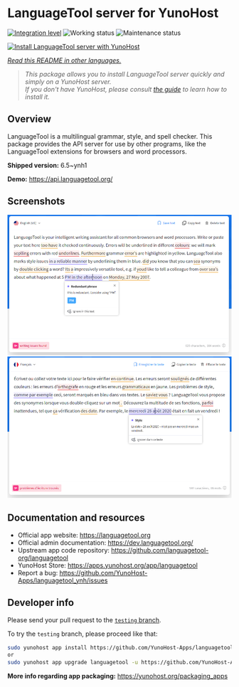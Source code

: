 <!--
N.B.: This README was automatically generated by <https://github.com/YunoHost/apps/tree/master/tools/readme_generator>
It shall NOT be edited by hand.
-->

# LanguageTool server for YunoHost

[![Integration level](https://dash.yunohost.org/integration/languagetool.svg)](https://dash.yunohost.org/appci/app/languagetool) ![Working status](https://ci-apps.yunohost.org/ci/badges/languagetool.status.svg) ![Maintenance status](https://ci-apps.yunohost.org/ci/badges/languagetool.maintain.svg)

[![Install LanguageTool server with YunoHost](https://install-app.yunohost.org/install-with-yunohost.svg)](https://install-app.yunohost.org/?app=languagetool)

*[Read this README in other languages.](./ALL_README.md)*

> *This package allows you to install LanguageTool server quickly and simply on a YunoHost server.*  
> *If you don't have YunoHost, please consult [the guide](https://yunohost.org/install) to learn how to install it.*

## Overview

LanguageTool is a multilingual grammar, style, and spell checker. This package provides the API server for use by other programs, like the LanguageTool extensions for browsers and word processors.


**Shipped version:** 6.5~ynh1

**Demo:** <https://api.languagetool.org/>

## Screenshots

![Screenshot of LanguageTool server](./doc/screenshots/screenshot.png)
![Screenshot of LanguageTool server](./doc/screenshots/screenshot_fr.png)

## Documentation and resources

- Official app website: <https://languagetool.org>
- Official admin documentation: <https://dev.languagetool.org/>
- Upstream app code repository: <https://github.com/languagetool-org/languagetool>
- YunoHost Store: <https://apps.yunohost.org/app/languagetool>
- Report a bug: <https://github.com/YunoHost-Apps/languagetool_ynh/issues>

## Developer info

Please send your pull request to the [`testing` branch](https://github.com/YunoHost-Apps/languagetool_ynh/tree/testing).

To try the `testing` branch, please proceed like that:

```bash
sudo yunohost app install https://github.com/YunoHost-Apps/languagetool_ynh/tree/testing --debug
or
sudo yunohost app upgrade languagetool -u https://github.com/YunoHost-Apps/languagetool_ynh/tree/testing --debug
```

**More info regarding app packaging:** <https://yunohost.org/packaging_apps>
